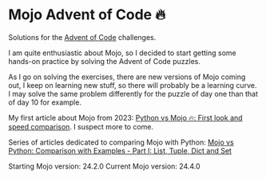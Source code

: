# Mojo Advent of Code 🔥
Solutions for the [Advent of Code](https://adventofcode.com/) challenges.

I am quite enthusiastic about Mojo, so I decided to start getting some hands-on practice by solving the Advent of Code puzzles.

As I go on solving the exercises, there are new versions of Mojo coming out, I keep on learning new stuff, so there will probably be a learning curve. I may solve the same problem differently for the puzzle of day one than that of day 10 for example.

My first article about Mojo from 2023: [Python vs Mojo 🔥: First look and speed ​comparison](https://rolkotech.blogspot.com/2023/06/python-vs-mojo-first-look-and-speed.html). I suspect more to come.

Series of articles dedicated to comparing Mojo with Python:
[Mojo vs Python: Comparison with Examples - Part I: List, Tuple, Dict and Set](https://rolkotech.blogspot.com/2024/06/mojo-vs-python-comparison-with-examples-list-tuple-dict-set.html)

Starting Mojo version: 24.2.0
Current Mojo version: 24.4.0